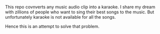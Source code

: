 This repo covnverts any music audio clip into a karaoke.
I share my dream with zillions of people who want to sing their best songs to the music. But unfortunately karaoke is not available for all the songs.

Hence this is an attempt to solve that problem.
